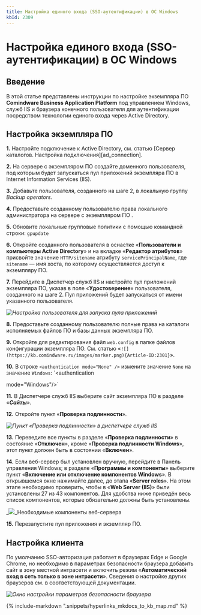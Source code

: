 ```yaml
---
title: Настройка единого входа (SSO-аутентификации) в ОС Windows
kbId: 2309
---
```


# Настройка единого входа (SSO-аутентификации) в ОС Windows

## Введение

В этой статье представлены инструкции по настройке экземпляра ПО **Comindware Business Application Platform** под управлением Windows, служб IIS и браузера конечного пользователя для аутентификации посредством технологии единого входа через Active Directory.

## Настройка экземпляра ПО

**1.** Настройте подключение к Active Directory, см. статью [Сервер каталогов. Настройка подключения][ad_connection].

**2.** На сервере с экземпляром ПО создайте доменного пользователя, под которым будет запускаться пул приложений экземпляра ПО в Internet Information Services (IIS).

**3.** Добавьте пользователя, созданного на шаге 2, в локальную группу *Backup* *operators.*

**4.** Предоставьте созданному пользователю права локального администратора на сервере с экземпляром ПО .

**5.** Обновите локальные групповые политики с помощью командной строки: `gpupdate`

**6.** Откройте созданного пользователя в оснастке «**Пользователи и компьютеры Active Directory**» и на вкладке «**Редактор атрибутов**» присвойте значение `HTTP/sitename` атрибуту `servicePrincipalName`, где `sitename` — имя хоста, по которому осуществляется доступ к экземпляру ПО.

**7.** Перейдите в Диспетчер служб IIS и настройте пул приложений экземпляра ПО, указав в поле «**Удостоверение**» пользователя, созданного на шаге 2. Пул приложений будет запускаться от имени указанного пользователя.

_![Настройка пользователя для запуска пула приложений](https://kb.comindware.ru/assets/img_63bceabdd2790.png)_

**8.** Предоставьте созданному пользователю полные права на каталоги исполняемых файлов ПО и базы данных экземпляра ПО.

**9.** Откройте для редактирования файл `web.config` в папке файлов конфигурации экземпляра ПО. См. статью «`![](https://kb.comindware.ru/images/marker.png){Article-ID:2301}`».

**10.** В строке `<authentication mode="None" />` измените значение `None` на значение `Windows`: `<authentication
mode="Windows"/>`

**11.** В Диспетчере служб IIS выберите сайт экземпляра ПО в разделе «***Сайты***».

**12.** Откройте пункт «**Проверка подлинности**».

_![Пункт «Проверка подлинности» в диспетчере служб IIS](https://kb.comindware.ru/assets/img_63bcebb6e9a0b.png)_

**13.** Переведите все пункты в разделе «**Проверка подлинности**» в состояние «**Отключен**», кроме «**Проверка подлинности Windows**», этот пункт должен быть в состоянии «**Включен**».

**14.** Если веб-сервер был установлен вручную, перейдите в Панель управления Windows; в разделе «**Программы и компоненты**» выберите пункт «**Включение или отключение компонентов Windows**». В открывшемся окне нажимайте далее, до этапа «**Server roles**». На этом этапе необходимо проверить, чтобы в «**Web Server (IIS)**» были установлены 27 из 43 компонентов. Для удобства ниже приведён весь список компонентов, которые обязательно должны быть установлены.

_![](https://kb.comindware.ru/assets/img_64f5e2332ad53.png)_Необходимые компоненты веб-сервера

**15.** Перезапустите пул приложения и экземпляр ПО.

## Настройка клиента

По умолчанию SSO-авторизация работает в браузерах Edge и Google Chrome, но необходимо в параметрах безопасности браузера добавить сайт в зону местной интрасети и включить режим «**Автоматический вход в сеть только в зоне интрасети**». Сведения о настройке других браузеров см. в соответствующей документации.

_![Окно настройки параметров безопасности браузера](https://kb.comindware.ru/assets/img_63bcecc1b498f.png)_

{% include-markdown ".snippets/hyperlinks_mkdocs_to_kb_map.md" %}
